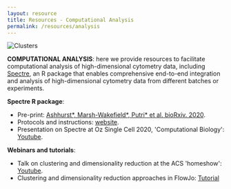 ```yaml
---
layout: resource
title: Resources - Computational Analysis
permalink: /resources/analysis
---
```


![Clusters](https://raw.githubusercontent.com/tomashhurst/tomashhurst.github.io/master/images/Clusters%20wide.png)

**COMPUTATIONAL ANALYSIS**: here we provide resources to facilitate computational analysis of high-dimensional cytometry data, including [Spectre](https://wiki.centenary.org.au/display/SPECTRE), an R package that enables comprehensive end-to-end integration and analysis of high-dimensional cytometry data from different batches or experiments.

**Spectre R package**: 

- Pre-print: [Ashhurst\*,  Marsh-Wakefield\*, Putri\* et al. bioRxiv. 2020](https://www.biorxiv.org/content/10.1101/2020.10.22.349563v1.abstract).
- Protocols and instructions: [website](https://wiki.centenary.org.au/display/SPECTRE).
- Presentation on Spectre at Oz Single Cell 2020, 'Computational Biology': [Youtube](https://youtu.be/poEDERGXrQw?t=3151).

**Webinars and tutorials**:

- Talk on clustering and dimensionality reduction at the ACS 'homeshow': [Youtube](https://www.youtube.com/embed/MSIDmYhqe5g).
- Clustering and dimensionality reduction approaches in FlowJo: [Tutorial](https://wiki.centenary.org.au/x/mYGoBw)

<br />
